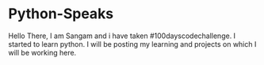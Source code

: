 # Python-Speaks
Hello There,
I am Sangam and i have taken #100dayscodechallenge.
I started to learn python.
I will be posting my learning and projects on which I will be working here.
